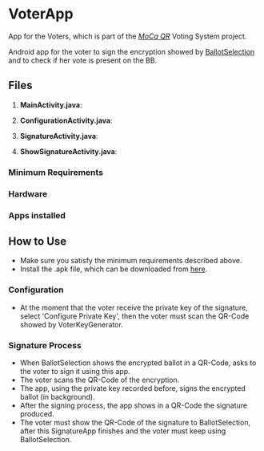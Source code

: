 # VoterApp
App for the Voters, which is part of the [*MoCa QR*](https://github.com/CamiloG/moca_qr) Voting System project.

Android app for the voter to sign the encryption showed by [BallotSelection](https://github.com/CamiloG/BallotSelection) and to check if her vote is present on the BB.

## Files
1. **MainActivity.java**:

2. **ConfigurationActivity.java**:

3. **SignatureActivity.java**:

4. **ShowSignatureActivity.java**:

### Minimum Requirements
### Hardware

### Apps installed


## How to Use
* Make sure you satisfy the minimum requirements described above.
* Install the .apk file, which can be downloaded from [here](https://github.com/CamiloG/moca_qe/blob/master/Voter_Apps/signatureApp.apk?raw=true).

### Configuration
* At the moment that the voter receive the private key of the signature, select 'Configure Private Key', then the voter must scan the QR-Code showed by VoterKeyGenerator.

### Signature Process
* When BallotSelection shows the encrypted ballot in a QR-Code, asks to the voter to sign it using this app.
* The voter scans the QR-Code of the encryption.
* The app, using the private key recorded before, signs the encrypted ballot (in background).
* After the signing process, the app shows in a QR-Code the signature produced.
* The voter must show the QR-Code of the signature to BallotSelection, after this SignatureApp finishes and the voter must keep using BallotSelection.

